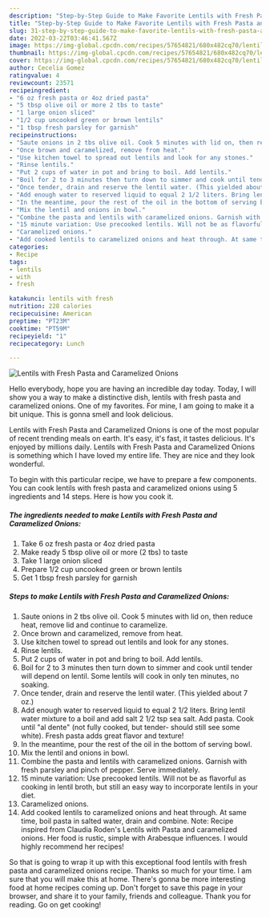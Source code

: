 ```yaml
---
description: "Step-by-Step Guide to Make Favorite Lentils with Fresh Pasta and Caramelized Onions"
title: "Step-by-Step Guide to Make Favorite Lentils with Fresh Pasta and Caramelized Onions"
slug: 31-step-by-step-guide-to-make-favorite-lentils-with-fresh-pasta-and-caramelized-onions
date: 2022-03-22T03:46:41.567Z
image: https://img-global.cpcdn.com/recipes/57654821/680x482cq70/lentils-with-fresh-pasta-and-caramelized-onions-recipe-main-photo.jpg
thumbnail: https://img-global.cpcdn.com/recipes/57654821/680x482cq70/lentils-with-fresh-pasta-and-caramelized-onions-recipe-main-photo.jpg
cover: https://img-global.cpcdn.com/recipes/57654821/680x482cq70/lentils-with-fresh-pasta-and-caramelized-onions-recipe-main-photo.jpg
author: Cecelia Gomez
ratingvalue: 4
reviewcount: 23571
recipeingredient:
- "6 oz fresh pasta or 4oz dried pasta"
- "5 tbsp olive oil or more 2 tbs to taste"
- "1 large onion sliced"
- "1/2 cup uncooked green or brown lentils"
- "1 tbsp fresh parsley for garnish"
recipeinstructions:
- "Saute onions in 2 tbs olive oil. Cook 5 minutes with lid on, then reduce heat, remove lid and continue to caramelize."
- "Once brown and caramelized, remove from heat."
- "Use kitchen towel to spread out lentils and look for any stones."
- "Rinse lentils."
- "Put 2 cups of water in pot and bring to boil. Add lentils."
- "Boil for 2 to 3 minutes then turn down to simmer and cook until tender will depend on lentil. Some lentils will cook in only ten minutes, no soaking."
- "Once tender, drain and reserve the lentil water. (This yielded about 7 oz.)"
- "Add enough water to reserved liquid to equal 2 1/2 liters. Bring lentil water mixture to a boil and add salt 2 1/2 tsp sea salt. Add pasta. Cook until &#34;al dente&#34; (not fully cooked, but tender- should still see some white). Fresh pasta adds great flavor and texture!"
- "In the meantime, pour the rest of the oil in the bottom of serving bowl."
- "Mix the lentil and onions in bowl."
- "Combine the pasta and lentils with caramelized onions. Garnish with fresh parsley and pinch of pepper. Serve immediately."
- "15 minute variation: Use precooked lentils. Will not be as flavorful as cooking in lentil broth, but still an easy way to incorporate lentils in your diet."
- "Caramelized onions."
- "Add cooked lentils to caramelized onions and heat through. At same time, boil pasta in salted water, drain and combine. Note: Recipe inspired from Claudia Roden&#39;s Lentils with Pasta and caramelized onions. Her food is rustic, simple with Arabesque influences. I would highly recommend her recipes!"
categories:
- Recipe
tags:
- lentils
- with
- fresh

katakunci: lentils with fresh 
nutrition: 228 calories
recipecuisine: American
preptime: "PT23M"
cooktime: "PT59M"
recipeyield: "1"
recipecategory: Lunch

---
```



![Lentils with Fresh Pasta and Caramelized Onions](https://img-global.cpcdn.com/recipes/57654821/680x482cq70/lentils-with-fresh-pasta-and-caramelized-onions-recipe-main-photo.jpg)

Hello everybody, hope you are having an incredible day today. Today, I will show you a way to make a distinctive dish, lentils with fresh pasta and caramelized onions. One of my favorites. For mine, I am going to make it a bit unique. This is gonna smell and look delicious.



Lentils with Fresh Pasta and Caramelized Onions is one of the most popular of recent trending meals on earth. It's easy, it's fast, it tastes delicious. It's enjoyed by millions daily. Lentils with Fresh Pasta and Caramelized Onions is something which I have loved my entire life. They are nice and they look wonderful.


To begin with this particular recipe, we have to prepare a few components. You can cook lentils with fresh pasta and caramelized onions using 5 ingredients and 14 steps. Here is how you cook it.

<!--inarticleads1-->

##### The ingredients needed to make Lentils with Fresh Pasta and Caramelized Onions:

1. Take 6 oz fresh pasta or 4oz dried pasta
1. Make ready 5 tbsp olive oil or more (2 tbs) to taste
1. Take 1 large onion sliced
1. Prepare 1/2 cup uncooked green or brown lentils
1. Get 1 tbsp fresh parsley for garnish




<!--inarticleads2-->

##### Steps to make Lentils with Fresh Pasta and Caramelized Onions:

1. Saute onions in 2 tbs olive oil. Cook 5 minutes with lid on, then reduce heat, remove lid and continue to caramelize.
1. Once brown and caramelized, remove from heat.
1. Use kitchen towel to spread out lentils and look for any stones.
1. Rinse lentils.
1. Put 2 cups of water in pot and bring to boil. Add lentils.
1. Boil for 2 to 3 minutes then turn down to simmer and cook until tender will depend on lentil. Some lentils will cook in only ten minutes, no soaking.
1. Once tender, drain and reserve the lentil water. (This yielded about 7 oz.)
1. Add enough water to reserved liquid to equal 2 1/2 liters. Bring lentil water mixture to a boil and add salt 2 1/2 tsp sea salt. Add pasta. Cook until &#34;al dente&#34; (not fully cooked, but tender- should still see some white). Fresh pasta adds great flavor and texture!
1. In the meantime, pour the rest of the oil in the bottom of serving bowl.
1. Mix the lentil and onions in bowl.
1. Combine the pasta and lentils with caramelized onions. Garnish with fresh parsley and pinch of pepper. Serve immediately.
1. 15 minute variation: Use precooked lentils. Will not be as flavorful as cooking in lentil broth, but still an easy way to incorporate lentils in your diet.
1. Caramelized onions.
1. Add cooked lentils to caramelized onions and heat through. At same time, boil pasta in salted water, drain and combine. Note: Recipe inspired from Claudia Roden&#39;s Lentils with Pasta and caramelized onions. Her food is rustic, simple with Arabesque influences. I would highly recommend her recipes!




So that is going to wrap it up with this exceptional food lentils with fresh pasta and caramelized onions recipe. Thanks so much for your time. I am sure that you will make this at home. There's gonna be more interesting food at home recipes coming up. Don't forget to save this page in your browser, and share it to your family, friends and colleague. Thank you for reading. Go on get cooking!
